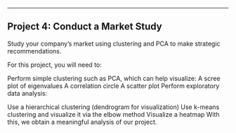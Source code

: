 -------------
Project 4: Conduct a Market Study
-------------


Study your company’s market using clustering and PCA to make strategic recommendations.

For this project, you will need to:

Perform simple clustering such as PCA, which can help visualize:
A scree plot of eigenvalues
A correlation circle
A scatter plot
Perform exploratory data analysis:

Use a hierarchical clustering (dendrogram for visualization)
Use k-means clustering and visualize it via the elbow method
Visualize a heatmap
With this, we obtain a meaningful analysis of our project.
